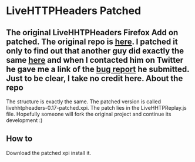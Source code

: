 LiveHTTPHeaders Patched
========
The original LiveHHTPHeaders Firefox Add on patched. The original repo is [here](http://www.mozdev.org/source/browse/livehttpheaders/#dirlist). I patched it only to find out that another guy did exactly the same [here](http://www.mrt-prodz.com/blog/view/2014/09/fixing-live-http-headers-017-add-on) and when I contacted him on Twitter he gave me a link of the [bug report](https://www.mozdev.org/bugs/show_bug.cgi?id=25309) he submitted. 
Just to be clear, I take no credit here.
About the repo
------
The structure is exactly the same. The patched version is called livehhtpheaders-0.17-patched.xpi. The patch lies in the LiveHHTPReplay.js file. Hopefully someone will fork the original project and continue its development :)

How to 
----------
Download the patched xpi install it. 
